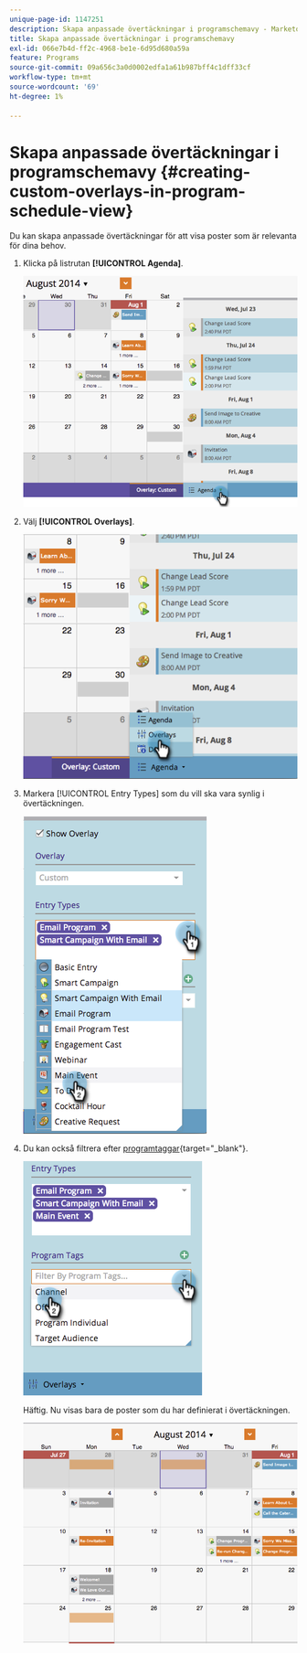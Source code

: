 ```yaml
---
unique-page-id: 1147251
description: Skapa anpassade övertäckningar i programschemavy - Marketo Docs - produktdokumentation
title: Skapa anpassade övertäckningar i programschemavy
exl-id: 066e7b4d-ff2c-4968-be1e-6d95d680a59a
feature: Programs
source-git-commit: 09a656c3a0d0002edfa1a61b987bff4c1dff33cf
workflow-type: tm+mt
source-wordcount: '69'
ht-degree: 1%

---
```


# Skapa anpassade övertäckningar i programschemavy {#creating-custom-overlays-in-program-schedule-view}

Du kan skapa anpassade övertäckningar för att visa poster som är relevanta för dina behov.

1. Klicka på listrutan **[!UICONTROL Agenda]**.

   ![](assets/image2014-9-24-10-3a20-3a11.png)

1. Välj **[!UICONTROL Overlays]**.

   ![](assets/image2014-9-24-10-3a20-3a17.png)

1. Markera [!UICONTROL Entry Types] som du vill ska vara synlig i övertäckningen.

   ![](assets/image2014-9-24-10-3a20-3a26.png)

1. Du kan också filtrera efter [programtaggar](/help/marketo/product-docs/core-marketo-concepts/programs/working-with-programs/use-tags-in-a-program.md){target="_blank"}.

   ![](assets/image2014-9-24-10-3a20-3a32.png)

   Häftig. Nu visas bara de poster som du har definierat i övertäckningen.

   ![](assets/image2014-9-24-10-3a20-3a37.png)
